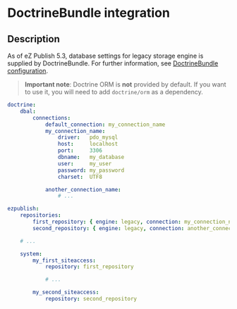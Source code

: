 # DoctrineBundle integration

## Description
As of eZ Publish 5.3, database settings for legacy storage engine is supplied by DoctrineBundle.
For further information, see [DoctrineBundle configuration](https://github.com/doctrine/DoctrineBundle/blob/master/Resources/doc/configuration.rst#doctrine-dbal-configuration).

> **Important note**: Doctrine ORM is **not** provided by default.
> If you want to use it, you will need to add `doctrine/orm` as a dependency.

```yaml
doctrine:
    dbal:
        connections:
            default_connection: my_connection_name
            my_connection_name:
                driver:   pdo_mysql
                host:     localhost
                port:     3306
                dbname:   my_database
                user:     my_user
                password: my_password
                charset:  UTF8

            another_connection_name:
                # ...

ezpublish:
    repositories:
        first_repository: { engine: legacy, connection: my_connection_name, config: {} }
        second_repository: { engine: legacy, connection: another_connection_name, config: {} }

    # ...

    system:
        my_first_siteaccess:
            repository: first_repository

            # ...

        my_second_siteaccess:
            repository: second_repository
```
